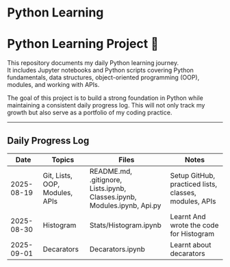 # Python Learning 

# Python Learning Project 📘

This repository documents my daily Python learning journey.  
It includes Jupyter notebooks and Python scripts covering Python fundamentals, data structures, object-oriented programming (OOP), modules, and working with APIs.  

The goal of this project is to build a strong foundation in Python while maintaining a consistent daily progress log. This will not only track my growth but also serve as a portfolio of my coding practice.

---


##  Daily Progress Log




| Date       | Topics                    | Files                                  | Notes                          |
|------------|----------------------------|----------------------------------------|--------------------------------|
| 2025-08-19 | Git, Lists, <br> OOP, Modules, APIs | README.md, .gitignore, <br> Lists.ipynb, Classes.ipynb, <br> Modules.ipynb, Api.py | Setup GitHub, <br> practiced lists, <br> classes, modules, APIs |
|2025-08-30| Histogram| Stats/Histogram.ipynb|Learnt And wrote the code for Histogram|
|2025-09-01| Decarators| Decarators.ipynb|Learnt about decarators|
